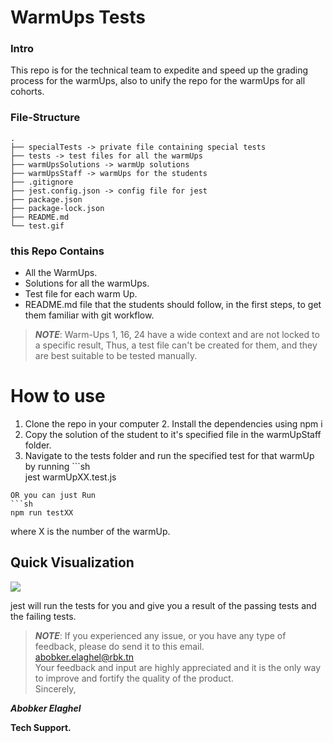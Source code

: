 # WarmUps Tests  

### Intro
This repo is for the technical team to expedite and speed up the grading process for the warmUps, also to unify the repo for the warmUps for all cohorts.

### File-Structure 
```
.
├── specialTests -> private file containing special tests
├── tests -> test files for all the warmUps
├── warmUpsSolutions -> warmUp solutions
├── warmUpsStaff -> warmUps for the students
├── .gitignore
├── jest.config.json -> config file for jest
├── package.json
├── package-lock.json
├── README.md
└── test.gif
```
  
### this Repo Contains  
- All the WarmUps.  
- Solutions for all the warmUps.  
- Test file for each warm Up.  
- README.md file that the students should follow, in the first steps, to get them familiar with git workflow.  
  
>***NOTE***: Warm-Ups 1, 16, 24 have a wide context and are not locked to a specific result, Thus,  a test file can't be created for them, and they are best suitable to be tested manually.  
  
# How to use  
1. Clone the repo in your computer 2. Install the dependencies using npm i  
3. Copy the solution of the student to it's specified file in the warmUpStaff folder.  
4. Navigate to the tests folder and run the specified test for that warmUp by running ```sh  
jest warmUpXX.test.js   
```  
OR you can just Run  
```sh  
npm run testXX  
```  
where X is the number of the warmUp.  
  
## Quick Visualization   
![](./test.gif)  
  
jest will run the tests for you and give you a result of the passing tests and the failing tests.  
  
  
  
>***NOTE***: If you experienced any issue, or you have any type of feedback, please do send it to this email.  
> abobker.elaghel@rbk.tn  
> Your feedback and input are highly appreciated and it is the only way to improve and fortify the quality of the product.  
> Sincerely,  
  
***Abobker Elaghel***  
  
****Tech Support.****
